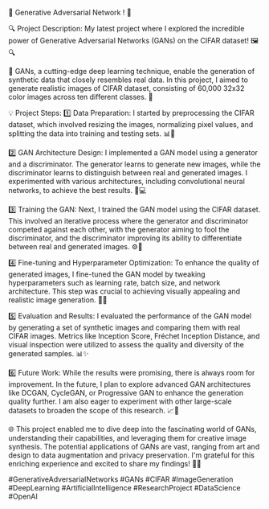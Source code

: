 🚀 Generative Adversarial Network ! 🎉

🔍 Project Description:
My latest project where I explored the incredible power of Generative Adversarial Networks (GANs) on the CIFAR dataset! 🖼️🔍

🌟 GANs, a cutting-edge deep learning technique, enable the generation of synthetic data that closely resembles real data. In this project, I aimed to generate realistic images of CIFAR dataset, consisting of 60,000 32x32 color images across ten different classes. 🎨

💡 Project Steps:
1️⃣ Data Preparation: I started by preprocessing the CIFAR dataset, which involved resizing the images, normalizing pixel values, and splitting the data into training and testing sets. 📊🔢

2️⃣ GAN Architecture Design: I implemented a GAN model using a generator and a discriminator. The generator learns to generate new images, while the discriminator learns to distinguish between real and generated images. I experimented with various architectures, including convolutional neural networks, to achieve the best results. 🧠💻

3️⃣ Training the GAN: Next, I trained the GAN model using the CIFAR dataset. This involved an iterative process where the generator and discriminator competed against each other, with the generator aiming to fool the discriminator, and the discriminator improving its ability to differentiate between real and generated images. ⚙️🔄

4️⃣ Fine-tuning and Hyperparameter Optimization: To enhance the quality of generated images, I fine-tuned the GAN model by tweaking hyperparameters such as learning rate, batch size, and network architecture. This step was crucial to achieving visually appealing and realistic image generation. 🔧🔬

5️⃣ Evaluation and Results: I evaluated the performance of the GAN model by generating a set of synthetic images and comparing them with real CIFAR images. Metrics like Inception Score, Fréchet Inception Distance, and visual inspection were utilized to assess the quality and diversity of the generated samples. 📊✨

6️⃣ Future Work: While the results were promising, there is always room for improvement. In the future, I plan to explore advanced GAN architectures like DCGAN, CycleGAN, or Progressive GAN to enhance the generation quality further. I am also eager to experiment with other large-scale datasets to broaden the scope of this research. 📈🔬

🌐 This project enabled me to dive deep into the fascinating world of GANs, understanding their capabilities, and leveraging them for creative image synthesis. The potential applications of GANs are vast, ranging from art and design to data augmentation and privacy preservation. I'm grateful for this enriching experience and excited to share my findings! 🙌✨

#GenerativeAdversarialNetworks #GANs #CIFAR #ImageGeneration #DeepLearning #ArtificialIntelligence #ResearchProject #DataScience #OpenAI
